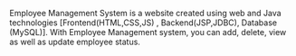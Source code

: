 Employee Management System is a website created using web and Java technologies [Frontend(HTML,CSS,JS) , Backend(JSP,JDBC), Database (MySQL)]. With Employee Management system, you can add, delete, view as well as update employee status.
